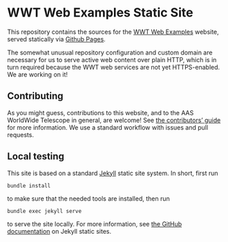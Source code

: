 # WWT Web Examples Static Site

This repository contains the sources for the
[WWT Web Examples](http://webhosted.wwt-forum.org/) website, served
statically via [Github Pages](https://pages.github.com/).

The somewhat unusual repository configuration and custom domain are necessary
for us to serve active web content over plain HTTP, which is in turn required
because the WWT web services are not yet HTTPS-enabled. We are working on it!

## Contributing

As you might guess, contributions to this website, and to the AAS WorldWide
Telescope in general, are welcome! See
[the contributors’ guide](https://worldwidetelescope.github.io/contributing/)
for more information. We use a standard workflow with issues and pull
requests.

## Local testing

This site is based on a standard [Jekyll](https://jekyllrb.com/) static site
system. In short, first run

```
bundle install
```

to make sure that the needed tools are installed, then run

```
bundle exec jekyll serve
```

to serve the site locally. For more information, see
[the GitHub documentation](https://help.github.com/en/articles/using-jekyll-as-a-static-site-generator-with-github-pages)
on Jekyll static sites.
